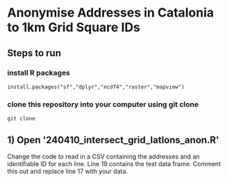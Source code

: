 # Anonymise Addresses in Catalonia to 1km Grid Square IDs

## Steps to run

### install R packages
```install.packages("sf","dplyr","ncdf4","raster","mapview")``` <br>
### clone this repository into your computer using git clone
```git clone```

## 1) Open '240410_intersect_grid_latlons_anon.R'
Change the code to read in a CSV containing the addresses and an identifiable ID for each line. Line 19 contains the test data frame. Comment this out and replace line 17 with your data.


